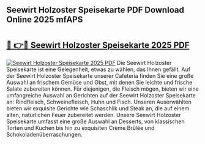 ## Seewirt Holzoster Speisekarte PDF Download Online 2025 mfAPS

# <h2><a href="http://gc6s9eo.nevu.top/?p=Seewirt+Holzoster+Speisekarte">🔗 👉🔴 Seewirt Holzoster Speisekarte 2025 PDF</a></h2>

[![Seewirt Holzoster Speisekarte 2025 PDF](https://i.imgur.com/dBaPXMq.png)](http://gc6s9eo.nevu.top/?p=Seewirt+Holzoster+Speisekarte)
Die Seewirt Holzoster Speisekarte ist eine Gelegenheit, etwas zu wählen, das Ihnen gefällt. Auf der Seewirt Holzoster Speisekarte unserer Cafeteria finden Sie eine große Auswahl an frischem Gemüse und Obst, mit denen Sie leichte und frische Salate zubereiten können. Für diejenigen, die Fleisch mögen, bieten wir eine umfangreiche Auswahl an Gerichten auf der Seewirt Holzoster Speisekarte an: Rindfleisch, Schweinefleisch, Huhn und Fisch. Unseren Auserwählten bieten wir exquisite Gerichte wie Schaschlik und Steak an, die auf einem alten, natürlichen Feuer zubereitet werden. Unsere Seewirt Holzoster Speisekarte umfasst eine große Auswahl an Desserts, von klassischen Torten und Kuchen bis hin zu exquisiten Crème Brûlée und Schokoladenüberraschungen.
